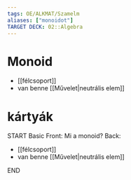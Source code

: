 ```yaml
---
tags: OE/ALKMAT/Szamelm 
aliases: ["monoidot"]
TARGET DECK: 02::Algebra
---
```

# Monoid
- [[félcsoport]] 
- van benne [[Művelet|neutrális elem]]

# kártyák
START
Basic
Front:
Mi a monoid?
Back:
- [[félcsoport]] 
- van benne [[Művelet|neutrális elem]]
<!--ID: 1687372329670-->
END